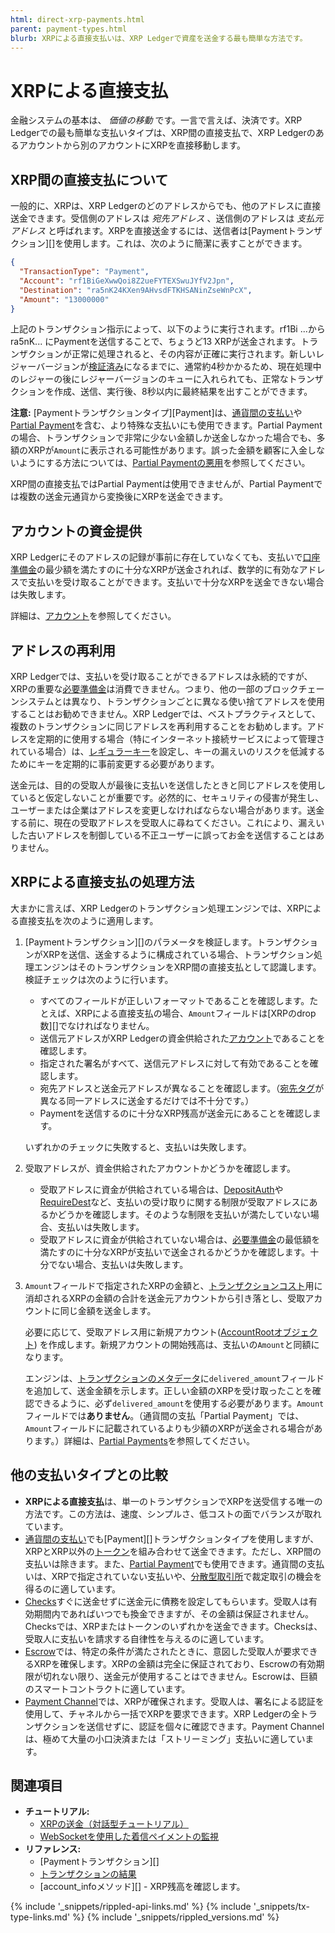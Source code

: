 ```yaml
---
html: direct-xrp-payments.html
parent: payment-types.html
blurb: XRPによる直接支払いは、XRP Ledgerで資産を送金する最も簡単な方法です。
---
```

# XRPによる直接支払

金融システムの基本は、 _価値の移動_ です。一言で言えば、決済です。XRP Ledgerでの最も簡単な支払いタイプは、XRP間の直接支払で、XRP Ledgerのあるアカウントから別のアカウントにXRPを直接移動します。

## XRP間の直接支払について

一般的に、XRPは、XRP Ledgerのどのアドレスからでも、他のアドレスに直接送金できます。受信側のアドレスは _宛先アドレス_ 、送信側のアドレスは _支払元アドレス_ と呼ばれます。XRPを直接送金するには、送信者は[Paymentトランザクション][]を使用します。これは、次のように簡潔に表すことができます。

```json
{
  "TransactionType": "Payment",
  "Account": "rf1BiGeXwwQoi8Z2ueFYTEXSwuJYfV2Jpn",
  "Destination": "ra5nK24KXen9AHvsdFTKHSANinZseWnPcX",
  "Amount": "13000000"
}
```

上記のトランザクション指示によって、以下のように実行されます。rf1Bi ...からra5nK... にPaymentを送信することで、ちょうど13 XRPが送金されます。トランザクションが正常に処理されると、その内容が正確に実行されます。新しいレジャーバージョンが[検証済み](consensus.html)になるまでに、通常約4秒かかるため、現在処理中のレジャーの後にレジャーバージョンのキューに入れられても、正常なトランザクションを作成、送信、実行後、8秒以内に最終結果を出すことができます。

**注意:** [Paymentトランザクションタイプ][Payment]は、[通貨間の支払い](cross-currency-payments.html)や[Partial Payment](partial-payments.html)を含む、より特殊な支払いにも使用できます。Partial Paymentの場合、トランザクションで非常に少ない金額しか送金しなかった場合でも、多額のXRPが`Amount`に表示される可能性があります。誤った金額を顧客に入金しないようにする方法については、[Partial Paymentの悪用](partial-payments.html#partial-paymentの悪用)を参照してください。

XRP間の直接支払ではPartial Paymentは使用できませんが、Partial Paymentでは複数の送金元通貨から変換後にXRPを送金できます。


## アカウントの資金提供

XRP Ledgerにそのアドレスの記録が事前に存在していなくても、支払いで[口座準備金](reserves.html)の最少額を満たすのに十分なXRPが送金されれば、数学的に有効なアドレスで支払いを受け取ることができます。支払いで十分なXRPを送金できない場合は失敗します。

詳細は、[アカウント](accounts.html#アカウントの作成)を参照してください。


## アドレスの再利用

XRP Ledgerでは、支払いを受け取ることができるアドレスは永続的ですが、XRPの重要な[必要準備金](reserves.html)は消費できません。つまり、他の一部のブロックチェーンシステムとは異なり、トランザクションごとに異なる使い捨てアドレスを使用することはお勧めできません。XRP Ledgerでは、ベストプラクティスとして、複数のトランザクションに同じアドレスを再利用することをお勧めします。アドレスを定期的に使用する場合（特にインターネット接続サービスによって管理されている場合）は、[レギュラーキー](cryptographic-keys.html)を設定し、キーの漏えいのリスクを低減するためにキーを定期的に事前変更する必要があります。

送金元は、目的の受取人が最後に支払いを送信したときと同じアドレスを使用していると仮定しないことが重要です。必然的に、セキュリティの侵害が発生し、ユーザーまたは企業はアドレスを変更しなければならない場合があります。送金する前に、現在の受取アドレスを受取人に尋ねてください。これにより、漏えいした古いアドレスを制御している不正ユーザーに誤ってお金を送信することはありません。


## XRPによる直接支払の処理方法

大まかに言えば、XRP Ledgerのトランザクション処理エンジンでは、XRPによる直接支払を次のように適用します。

1. [Paymentトランザクション][]のパラメータを検証します。トランザクションがXRPを送信、送金するように構成されている場合、トランザクション処理エンジンはそのトランザクションをXRP間の直接支払として認識します。検証チェックは次のように行います。

   - すべてのフィールドが正しいフォーマットであることを確認します。たとえば、XRPによる直接支払の場合、`Amount`フィールドは[XRPのdrop数][]でなければなりません。
   - 送信元アドレスがXRP Ledgerの資金供給された[アカウント](accounts.html)であることを確認します。
   - 指定された署名がすべて、送信元アドレスに対して有効であることを確認します。
   - 宛先アドレスと送金元アドレスが異なることを確認します。（[宛先タグ](source-and-destination-tags.html)が異なる同一アドレスに送金するだけでは不十分です。）
   - Paymentを送信するのに十分なXRP残高が送金元にあることを確認します。

   いずれかのチェックに失敗すると、支払いは失敗します。

2. 受取アドレスが、資金供給されたアカウントかどうかを確認します。

   - 受取アドレスに資金が供給されている場合は、[DepositAuth](depositauth.html)や[RequireDest](source-and-destination-tags.html#requiring-tags)など、支払いの受け取りに関する制限が受取アドレスにあるかどうかを確認します。そのような制限を支払いが満たしていない場合、支払いは失敗します。
   - 受取アドレスに資金が供給されていない場合は、[必要準備金](reserves.html)の最低額を満たすのに十分なXRPが支払いで送金されるかどうかを確認します。十分でない場合、支払いは失敗します。

3. `Amount`フィールドで指定されたXRPの金額と、[トランザクションコスト](transaction-cost.html)用に消却されるXRPの金額の合計を送金元アカウントから引き落とし、受取アカウントに同じ金額を送金します。

   必要に応じて、受取アドレス用に新規アカウント([AccountRootオブジェクト](accountroot.html)) を作成します。新規アカウントの開始残高は、支払いの`Amount`と同額になります。

   エンジンは、[トランザクションのメタデータ](transaction-metadata.html)に`delivered_amount`フィールドを追加して、送金金額を示します。正しい金額のXRPを受け取ったことを確認できるように、必ず`delivered_amount`を使用する必要があります。`Amount`フィールドでは**ありません**。（通貨間の支払「Partial Payment」では、`Amount`フィールドに記載されているよりも少額のXRPが送金される場合があります。）詳細は、[Partial Payments](partial-payments.html)を参照してください。


## 他の支払いタイプとの比較

- **XRPによる直接支払**は、単一のトランザクションでXRPを送受信する唯一の方法です。この方法は、速度、シンプルさ、低コストの面でバランスが取れています。
- [通貨間の支払い](cross-currency-payments.html)でも[Payment][]トランザクションタイプを使用しますが、XRPとXRP以外の[トークン](tokens.html)を組み合わせて送金できます。ただし、XRP間の支払いは除きます。また、[Partial Payment](partial-payments.html)でも使用できます。通貨間の支払いは、XRPで指定されていない支払いや、[分散型取引所](decentralized-exchange.html)で裁定取引の機会を得るのに適しています。
- [Checks](checks.html)すぐに送金せずに送金元に債務を設定してもらいます。受取人は有効期間内であればいつでも換金できますが、その金額は保証されません。Checksでは、XRPまたはトークンのいずれかを送金できます。Checksは、受取人に支払いを請求する自律性を与えるのに適しています。
- [Escrow](escrow.html)では、特定の条件が満たされたときに、意図した受取人が要求できるXRPを確保します。XRPの金額は完全に保証されており、Escrowの有効期限が切れない限り、送金元が使用することはできません。Escrowは、巨額のスマートコントラクトに適しています。
- [Payment Channel](payment-channels.html)では、XRPが確保されます。受取人は、署名による認証を使用して、チャネルから一括でXRPを要求できます。XRP Ledgerの全トランザクションを送信せずに、認証を個々に確認できます。Payment Channelは、極めて大量の小口決済または「ストリーミング」支払いに適しています。


## 関連項目

- **チュートリアル:**
    - [XRPの送金（対話型チュートリアル）](send-xrp.html)
    - [WebSocketを使用した着信ペイメントの監視](monitor-incoming-payments-with-websocket.html)
- **リファレンス:**
    - [Paymentトランザクション][]
    - [トランザクションの結果](transaction-results.html)
    - [account_infoメソッド][] - XRP残高を確認します。


<!--{# common link defs #}-->
{% include '_snippets/rippled-api-links.md' %}
{% include '_snippets/tx-type-links.md' %}
{% include '_snippets/rippled_versions.md' %}
